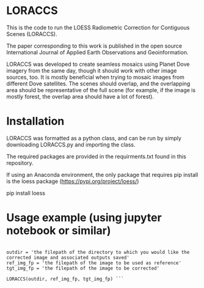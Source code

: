 # LORACCS
This is the code to run the LOESS Radiometric Correction for Contiguous Scenes (LORACCS). 

The paper corresponding to this work is published in the open source International 
Journal of Applied Earth Observations and Geoinformation.

LORACCS was developed to create seamless mosaics using Planet Dove imagery from the same day,
though it should work with other image sources, too.  It is mostly beneficial when trying to 
mosaic images from different Dove satellites. The scenes should overlap, and the overlapping 
area should be representative of the full scene  (for example, if the image is mostly forest,
the overlap area should have a lot of forest).

# Installation
LORACCS was formatted as a python class, and can be run by simply downloading 
LORACCS.py and importing the class.  

The required packages are provided in the requirments.txt found in this repository. 

If using an Anaconda environment, the only package that requires pip install is the 
loess package (https://pypi.org/project/loess/)

pip install loess

# Usage example (using jupyter notebook or similar) 

```from LORACCS import LORACCS

outdir = 'the filepath of the directory to which you would like the corrected image and associated outputs saved'
ref_img_fp = 'the filepath of the image to be used as reference'
tgt_img_fp = 'the filepath of the image to be corrected'

LORACCS(outdir, ref_img_fp, tgt_img_fp) ```





